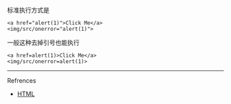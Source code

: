 标准执行方式是

```
<a href="alert(1)">Click Me</a>
<img/src/onerror="alert(1)">
```

一般这种去掉引号也能执行

```
<a href=alert(1)>Click Me</a>
<img/src/onerror=alert(1)>
```

---

Refrences

- [HTML](https://developer.mozilla.org/en-US/docs/Web/HTML)